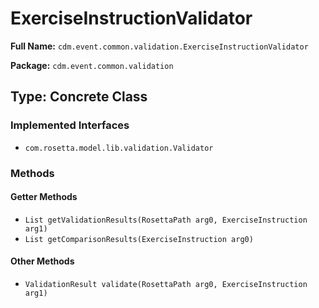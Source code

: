 # ExerciseInstructionValidator

**Full Name:** `cdm.event.common.validation.ExerciseInstructionValidator`

**Package:** `cdm.event.common.validation`

## Type: Concrete Class

### Implemented Interfaces

- `com.rosetta.model.lib.validation.Validator`

### Methods

#### Getter Methods

- `List getValidationResults(RosettaPath arg0, ExerciseInstruction arg1)`
- `List getComparisonResults(ExerciseInstruction arg0)`

#### Other Methods

- `ValidationResult validate(RosettaPath arg0, ExerciseInstruction arg1)`

